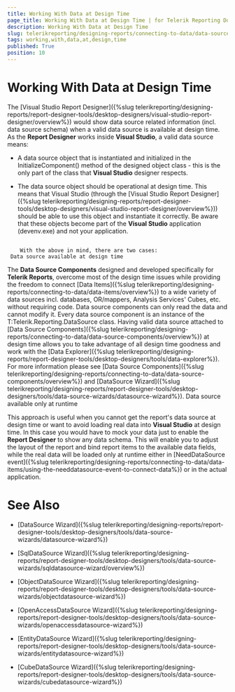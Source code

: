 ```yaml
---
title: Working With Data at Design Time
page_title: Working With Data at Design Time | for Telerik Reporting Documentation
description: Working With Data at Design Time
slug: telerikreporting/designing-reports/connecting-to-data/data-source-components/working-with-data-at-design-time
tags: working,with,data,at,design,time
published: True
position: 10
---
```


# Working With Data at Design Time



The [Visual Studio Report Designer]({%slug telerikreporting/designing-reports/report-designer-tools/desktop-designers/visual-studio-report-designer/overview%}) would show data source related information 
    	(incl. data source schema) when a valid data source is available at design time. As the __Report Designer__ works 
      	inside __Visual Studio__, a valid data source means:
		


* A data source object that is instantiated and initialized in the InitializeComponent() method of 
	the designed object class - this is the only part of the class that __Visual Studio__ designer respects.

* The data source object should be operational at design time. This means that Visual Studio (through the 
	[Visual Studio Report Designer]({%slug telerikreporting/designing-reports/report-designer-tools/desktop-designers/visual-studio-report-designer/overview%})) should be able to use this object and instantiate it correctly. Be aware that 
	these objects become part of the __Visual Studio__ application (devenv.exe) and not your application.

## 
      	With the above in mind, there are two cases:
 	 Data source available at design time

The __Data Source Components__ designed and developed specifically for __Telerik Reports__,
      	overcome most of the design time issues while providing the freedom to connect [Data Items]({%slug telerikreporting/designing-reports/connecting-to-data/data-items/overview%}) to a wide variety of data sources incl. databases, 
      	OR/mappers, Analysis Services' Cubes, etc. without requiring code. Data source components can only read the data and cannot modify it. Every data source component is an instance of the T:Telerik.Reporting.DataSource class.
        Having valid data source attached to [Data Source Components]({%slug telerikreporting/designing-reports/connecting-to-data/data-source-components/overview%}) at design time allows you to take advantage
        of all design time goodness and work with the [Data Explorer]({%slug telerikreporting/designing-reports/report-designer-tools/desktop-designers/tools/data-explorer%}). 
        For more information please see [Data Source Components]({%slug telerikreporting/designing-reports/connecting-to-data/data-source-components/overview%}) and [DataSource Wizard]({%slug telerikreporting/designing-reports/report-designer-tools/desktop-designers/tools/data-source-wizards/datasource-wizard%}).
              	Data source available only at runtime

This approach is useful when you cannot get the report's data source at design time or want to avoid loading real data
              		into __Visual Studio__ at design time. In this case you would have to mock your data just to
      	enable the __Report Designer__ to show any data schema. This will enable you to adjust the layout of the report 
        and bind report items to the available data fields, while the real data will be loaded only at runtime either in 
        [NeedDataSource event]({%slug telerikreporting/designing-reports/connecting-to-data/data-items/using-the-needdatasource-event-to-connect-data%}) or in the actual application.
              	

# See Also

 * [DataSource Wizard]({%slug telerikreporting/designing-reports/report-designer-tools/desktop-designers/tools/data-source-wizards/datasource-wizard%})

 * [SqlDataSource Wizard]({%slug telerikreporting/designing-reports/report-designer-tools/desktop-designers/tools/data-source-wizards/sqldatasource-wizard/overview%})

 * [ObjectDataSource Wizard]({%slug telerikreporting/designing-reports/report-designer-tools/desktop-designers/tools/data-source-wizards/objectdatasource-wizard%})

 * [OpenAccessDataSource Wizard]({%slug telerikreporting/designing-reports/report-designer-tools/desktop-designers/tools/data-source-wizards/openaccessdatasource-wizard%})

 * [EntityDataSource Wizard]({%slug telerikreporting/designing-reports/report-designer-tools/desktop-designers/tools/data-source-wizards/entitydatasource-wizard%})

 * [CubeDataSource Wizard]({%slug telerikreporting/designing-reports/report-designer-tools/desktop-designers/tools/data-source-wizards/cubedatasource-wizard%})
